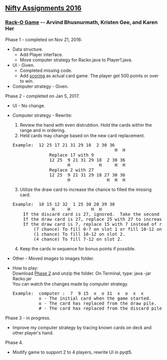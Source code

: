 ## [Nifty Assignments 2016]

### [Rack-O Game] -- Arvind Bhusnurmath, Kristen Gee, and Karen Her  

Phase 1 - completed on Nov 21, 2016:  
* Data structure.
  * Add Player interface.  
  * Move computer strategy for Racko.java to Player1.java.
* UI - Given.
  * Completed missing code.
  * Add [scoring] as actual card game.  The player get 500 points or over to win.
* Computer strategy - Given.

Phase 2 - completed on Jan 5, 2017.
* UI - No change.
* Computer strategy - Rewrite:
  1. Review the hand with even distrubtion.  Hold the cards within the range and in ordering.
  2. Held cards may change based on the new card replacement.
  <pre>Example:  12 25 17 21 31 29 18  2 30 36 
                                         H  H
                Replace 17 with 9
                12 25  9 21 31 29 18  2 30 36
                       H           H     H  H
                Replace 2 with 27
                12 25  9 21 31 29 18 27 30 36 
                       H              H  H  H</pre>                                     
  3. Utilize the draw card to increase the chance to filled the missing card.
  <pre>Example:  10 15 12 32  1 25 30 20 39 30 
                 H     H        H  H
      If the discard card is 27, ignored.  Take the second chance to draw another card.
      If the draw card is 27, replace 25 with 27 to increase the chance to fill slot 4 and 5.  
      If the draw card is 7, replace 15 with 7 instead of replace 10 at slot 1.
          (7 chance) To fill 0-7 on slot 1 or fill 10-12 on slot 2.
          (1 chance) To fill 10-12 on slot 2.
          (4 chance) To fill 7-12 on slot 2.
  </pre>
  4. Keep the cards in sequence for bonus points if possible.
* Other - Moved images to images folder.

* How to play:  
  Download [Phase 2] and unzip the folder.  On Terminal, type: java -jar Racko.jar  
  You can watch the changes made by computer strategy.  
  <pre>Example:  computer :  7  9 15  x  o 31  x  o  x  x
            x - The initial card when the game started.
            o - The card has replaced from the draw pile.
            # - The card has replaced from the discard pile.</pre>

Phase 3 - in progress.
* Improve my computer strategy by tracing known cards on deck and other player's hand.

Phase 4.
* Modify game to support 2 to 4 players, rewrite UI in pyqt5. 

[Nifty Assignments 2016]: http://nifty.stanford.edu
[Rack-O Game]: http://nifty.stanford.edu/2016/arvind-racko/
[scoring]: http://www.hasbro.com/common/instruct/Racko(1987).PDF
[Phase 2]: https://github.com/mwong510ca/RackoGame/raw/master/Phase%202%20completed/Racko.jar.zip
